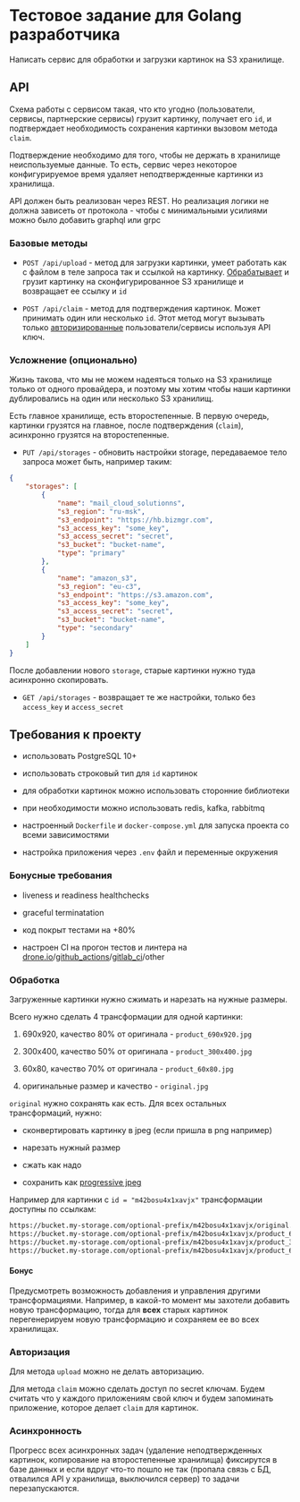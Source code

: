 # Тестовое задание для Golang разработчика

Написать сервис для обработки и загрузки картинок на S3 хранилище.

## API

Схема работы с сервисом такая, что кто угодно (пользователи, сервисы, партнерские сервисы) грузит картинку, получает его `id`, и подтверждает необходимость сохранения картинки вызовом метода `claim`.

Подтверждение необходимо для того, чтобы не держать в хранилище неиспользуемые данные. То есть, сервис через некоторое конфигурируемое время удаляет неподтвержденные картинки из хранилища.

API должен быть реализован через REST. Но реализация логики не должна зависеть от протокола - чтобы с минимальными усилиями можно было добавить graphql или grpc

### Базовые методы

* `POST /api/upload` - метод для загрузки картинки, умеет работать как с файлом в теле запроса так и ссылкой на картинку. [Обрабатывает](#обработка) и грузит картинку на сконфигурированное S3 хранилище и возвращает ее ссылку и `id`

* `POST /api/claim` - метод для подтверждения картинок. Может принимать один или несколько `id`. Этот метод могут вызывать только [авторизированные](#авторизация) пользователи/сервисы используя API ключ.

### Усложнение (опционально)

Жизнь такова, что мы не можем надеяться только на S3 хранилище только от одного провайдера, и поэтому мы хотим чтобы наши картинки дублировались на один или несколько S3 хранилищ.

Есть главное хранилище, есть второстепенные. В первую очередь, картинки грузятся на главное, после подтверждения (`claim`), асинхронно грузятся на второстепенные.

* `PUT /api/storages` - обновить настройки storage, передаваемое тело запроса может быть, например таким:

```json
{
    "storages": [
        {
            "name": "mail_cloud_solutionns",
            "s3_region": "ru-msk",
            "s3_endpoint": "https://hb.bizmgr.com",
            "s3_access_key": "some_key",
            "s3_access_secret": "secret",
            "s3_bucket": "bucket-name",
            "type": "primary"
        },
        {
            "name": "amazon_s3",
            "s3_region": "eu-c3",
            "s3_endpoint": "https://s3.amazon.com",
            "s3_access_key": "some_key",
            "s3_access_secret": "secret",
            "s3_bucket": "bucket-name",
            "type": "secondary"
        }
    ]
}

```

После добавлении нового `storage`, старые картинки нужно туда асинхронно скопировать.

* `GET /api/storages` - возвращает те же настройки, только без `access_key` и `access_secret`

## Требования к проекту

* использовать PostgreSQL 10+

* использовать строковый тип для `id` картинок

* для обработки картинок можно использовать сторонние библиотеки

* при необходимости можно использовать redis, kafka, rabbitmq

* настроенный `Dockerfile` и `docker-compose.yml` для запуска проекта со всеми зависимостями

* настройка приложения через `.env` файл и переменные окружения

### Бонусные требования

* liveness и readiness healthchecks

* graceful terminatation

* код покрыт тестами на +80%

* настроен CI на прогон тестов и линтера на [drone.io](https://drone.io)/[github_actions](https://github.com/features/actions)/[gitlab_ci](https://docs.gitlab.com/ee/ci/)/other

### Обработка

Загруженные картинки нужно сжимать и нарезать на нужные размеры.

Всего нужно сделать 4 трансформации для одной картинки:

1. 690x920, качество 80% от оригинала - `product_690x920.jpg`

2. 300x400, качество 50% от оригинала - `product_300x400.jpg`

3. 60x80, качество 70% от оригинала - `product_60x80.jpg`

4. оригинальные размер и качество - `original.jpg`

`original` нужно сохранять как есть. Для всех остальных трансформаций, нужно:

* сконвертировать картинку в jpeg (если пришла в png например)

* нарезать нужный размер

* сжать как надо

* сохранить как [progressive jpeg](https://www.liquidweb.com/kb/what-is-a-progressive-jpeg/)

Например для картинки с `id = "m42bosu4x1xavjx"` трансформации доступны по ссылкам:

```txt
https://bucket.my-storage.com/optional-prefix/m42bosu4x1xavjx/original.jpg
https://bucket.my-storage.com/optional-prefix/m42bosu4x1xavjx/product_690x920.jpg
https://bucket.my-storage.com/optional-prefix/m42bosu4x1xavjx/product_300x400.jpg
https://bucket.my-storage.com/optional-prefix/m42bosu4x1xavjx/product_60x80.jpg
```

#### Бонус

Предусмотреть возможность добавления и управления другими трансформациями. Например, в какой-то момент мы захотели добавить новую трансформацию, тогда для **всех** старых картинок перегенерируем новую трансформацию и сохраняем ее во всех хранилищах.

### Авторизация

Для метода `upload` можно не делать авторизацию.

Для метода `claim` можно сделать доступ по secret ключам. Будем считать что у каждого приложениям свой ключ и будем запоминать приложение, которое делает `claim` для картинок.

### Асинхронность

Прогресс всех асинхронных задач (удаление неподтвержденных картинок, копирование на второстепенные хранилища) фиксирутся в базе данных и если вдруг что-то пошло не так (пропала связь с БД, отвалился API у хранилища, выключился сервер) то задачи перезапускаются.
